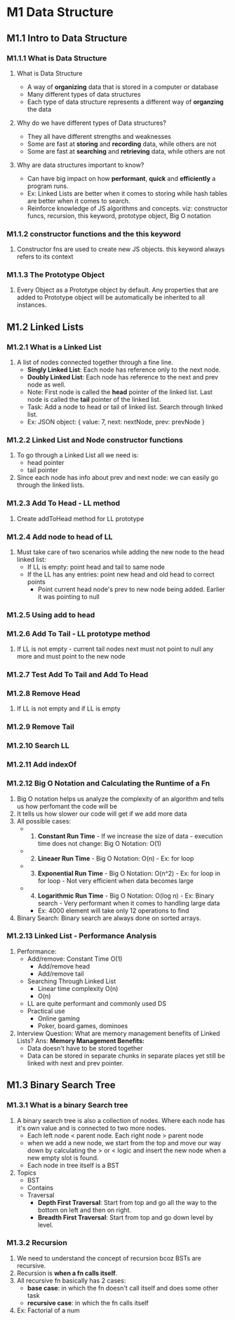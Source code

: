 # M1 Data Structure
## M1.1 Intro to Data Structure
### M1.1.1 What is Data Structure
1. What is Data Structure
    * A way of **organizing** data that is stored in a computer or database
    * Many different types of data structures
    * Each type of data structure represents a different way of **organzing** the data

2. Why do we have different types of Data structures?
    * They all have different strengths and weaknesses
    * Some are fast at **storing** and **recording** data, while others are not
    * Some are fast at **searching** and **retrieving** data, while others are not

3. Why are data structures important to know?
    * Can have big impact on how **performant**, **quick** and **efficiently** a program runs.
    * Ex: Linked Lists are better when it comes to storing while hash tables are better when it comes to search.
    * Reinforce knowledge of JS algorithms and concepts. viz: constructor funcs, recursion, this keyword, prototype object, Big O notation

### M1.1.2 constructor functions and the this keyword
1. Constructor fns are used to create new JS objects. this keyword always refers to its context

### M1.1.3 The Prototype Object
1. Every Object as a Prototype object by default. Any properties that are added to Prototype object will be automatically be inherited to all instances.

## M1.2 Linked Lists
### M1.2.1 What is a Linked List
1. A list of nodes connected together through a fine line.
    - **Singly Linked List**: Each node has reference only to the next node.
    - **Doubly Linked List**: Each node has reference to the next and prev node as well.
    - Note: First node is called the **head** pointer of the linked list. Last node is called the **tail** pointer of the linked list.
    - Task: Add a node to head or tail of linked list. Search through linked list.
    - Ex: JSON object: { value: 7, next: nextNode, prev: prevNode }

### M1.2.2 Linked List and Node constructor functions
1. To go through a Linked List all we need is:
    - head pointer
    - tail pointer
2. Since each node has info about prev and next node: we can easily go through the linked lists.

### M1.2.3 Add To Head - LL method
1. Create addToHead method for LL prototype

### M1.2.4 Add node to head of LL
1. Must take care of two scenarios while adding the new node to the head linked list:
    - If LL is empty: point head and tail to same node
    - If the LL has any entries: point new head and old head to correct points
        * Point current head node's prev to new node being added. Earlier it was pointing to null

### M1.2.5 Using add to head

### M1.2.6 Add To Tail - LL prototype method
1. If LL is not empty - current tail nodes next must not point to null any more and must point to the new node

### M1.2.7 Test Add To Tail and Add To Head

### M1.2.8 Remove Head
1. If LL is not empty and if LL is empty

### M1.2.9 Remove Tail

### M1.2.10 Search LL

### M1.2.11 Add indexOf

### M1.2.12 Big O Notation and Calculating the Runtime of a Fn
1. Big O notation helps us analyze the complexity of an algorithm and tells us how perfomant the code will be
2. It tells us how slower our code will get if we add more data
3. All possible cases:
    - 1. **Constant Run Time** - If we increase the size of data - execution time does not change: Big O Notation: O(1)
    - 2. **Lineaer Run Time** - Big O Notation: O(n) - Ex: for loop
    - 3. **Exponential Run Time** - Big O Notation: O(n^2) - Ex: for loop in for loop - Not very efficient when data becomes large
    - 4. **Logarithmic Run Time** - Big O Notation: O(log n) - Ex: Binary search - Very performant when it comes to handling large data
        - Ex: 4000 element will take only 12 operations to find
4. Binary Search: Binary search are always done on sorted arrays.

### M1.2.13 Linked List - Performance Analysis
1. Performance:
    * Add/remove: Constant Time O(1) 
        - Add/remove head
        - Add/remove tail
    * Searching Through Linked List
        - Linear time complexity O(n)
        - O(n)
    *  LL are quite performant and commonly used DS
    *  Practical use
        - Online gaming
        - Poker, board games, dominoes
2. Interview Question: What are memory management benefits of Linked Lists?
Ans: **Memory Management Benefits:**
    - Data doesn't have to be stored together
    - Data can be stored in separate chunks in separate places yet still be linked with next and prev pointer.

## M1.3 Binary Search Tree
### M1.3.1 What is a binary Search tree
1. A binary search tree is also a collection of nodes. Where each node has it's own value and is connected to two more nodes.
    - Each left node < parent node. Each right node > parent node
    - when we add a new node, we start from the top and move our way down by calculating the > or < logic and insert the new node when a new empty slot is found.
    - Each node in tree itself is a BST
2. Topics
    - BST
    - Contains
    - Traversal
        * **Depth First Traversal**: Start from top and go all the way to the bottom on left and then on right.
        * **Breadth First Traversal**: Start from top and go down level by level.

### M1.3.2 Recursion
1. We need to understand the concept of recursion bcoz BSTs are recursive.
2. Recursion is **when a fn calls itself**.
3. All recursive fn basically has 2 cases:
    * **base case**: in which the fn doesn't call itself and does some other task
    * **recursive case**: in which the fn calls itself
4. Ex: Factorial of a num
